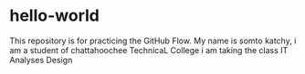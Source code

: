 # hello-world
This repository is for practicing the GitHub Flow.
  My name is somto katchy, i am a student of chattahoochee TechnicaL College i am taking the class IT Analyses Design
